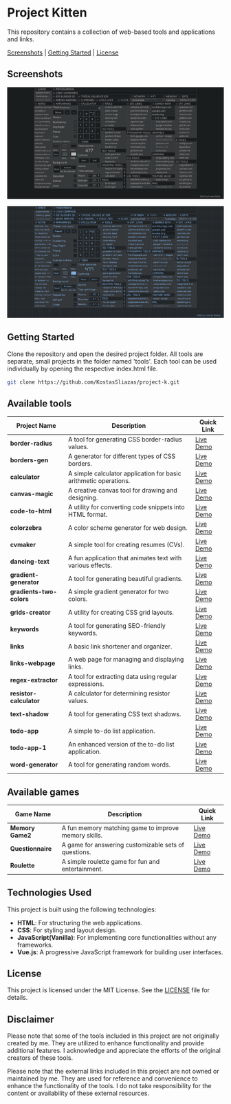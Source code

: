 # Project Kitten
This repository contains a collection of web-based tools and applications and links.

[Screenshots](#screenshots) | [Getting Started](#getting-started) | [License](#license)

## Screenshots
![Project K Screenshot](screenshots1.png)

![Project K Screenshot](screenshots.png)

## Getting Started

Clone the repository and open the desired project folder. All tools are separate, small projects in the folder named 'tools'. Each tool can be used individually by opening the respective index.html file.

```bash
git clone https://github.com/KostasSliazas/project-k.git
```
## Available tools

| Project Name             | Description                                               | Quick Link                  |
|--------------------------|-----------------------------------------------------------|-----------------------------|
| **border-radius**        | A tool for generating CSS border-radius values.           | [Live Demo](https://kostassliazas.github.io/project-k/tools/border-radius)         |
| **borders-gen**          | A generator for different types of CSS borders.           | [Live Demo](https://kostassliazas.github.io/project-k/tools/borders-gen)           |
| **calculator**           | A simple calculator application for basic arithmetic operations. | [Live Demo](https://kostassliazas.github.io/project-k/tools/calculator)         |
| **canvas-magic**         | A creative canvas tool for drawing and designing.         | [Live Demo](https://kostassliazas.github.io/project-k/tools/canvas-magic)         |
| **code-to-html**         | A utility for converting code snippets into HTML format.  | [Live Demo](https://kostassliazas.github.io/project-k/tools/code-to-html)         |
| **colorzebra**           | A color scheme generator for web design.                  | [Live Demo](https://kostassliazas.github.io/project-k/tools/colorzebra)           |
| **cvmaker**              | A simple tool for creating resumes (CVs).                 | [Live Demo](https://kostassliazas.github.io/project-k/tools/cvmaker)              |
| **dancing-text**         | A fun application that animates text with various effects.| [Live Demo](https://kostassliazas.github.io/project-k/tools/dancing-text)         |
| **gradient-generator**   | A tool for generating beautiful gradients.                | [Live Demo](https://kostassliazas.github.io/project-k/tools/gradient-generator)   |
| **gradients-two-colors** | A simple gradient generator for two colors.               | [Live Demo](https://kostassliazas.github.io/project-k/tools/gradients-two-colors) |
| **grids-creator**        | A utility for creating CSS grid layouts.                  | [Live Demo](https://kostassliazas.github.io/project-k/tools/grids-creator)        |
| **keywords**             | A tool for generating SEO-friendly keywords.              | [Live Demo](https://kostassliazas.github.io/project-k/tools/keywords)             |
| **links**                | A basic link shortener and organizer.                     | [Live Demo](https://kostassliazas.github.io/project-k/tools/links)                |
| **links-webpage**        | A web page for managing and displaying links.             | [Live Demo](https://kostassliazas.github.io/project-k/tools/links-webpage)        |
| **regex-extractor**      | A tool for extracting data using regular expressions.     | [Live Demo](https://kostassliazas.github.io/project-k/tools/regex-extractor)      |
| **resistor-calculator**  | A calculator for determining resistor values.             | [Live Demo](https://kostassliazas.github.io/project-k/tools/resistor-calculator)  |
| **text-shadow**          | A tool for generating CSS text shadows.                   | [Live Demo](https://kostassliazas.github.io/project-k/tools/text-shadow)          |
| **todo-app**             | A simple to-do list application.                          | [Live Demo](https://kostassliazas.github.io/project-k/tools/todo-app)             |
| **todo-app-1**           | An enhanced version of the to-do list application.        | [Live Demo](https://kostassliazas.github.io/project-k/tools/todo-app-1)           |
| **word-generator**       | A tool for generating random words.                       | [Live Demo](https://kostassliazas.github.io/project-k/tools/word-generator)       |


## Available games
| Game Name                | Description                                               | Quick Link                  |
|--------------------------|-----------------------------------------------------------|-----------------------------|
| **Memory Game2**         | A fun memory matching game to improve memory skills.       | [Live Demo](https://kostassliazas.github.io/project-k/games/memory-game)       |
| **Questionnaire**        | A game for answering customizable sets of questions.       | [Live Demo](https://kostassliazas.github.io/project-k/games/questionnaire)     |
| **Roulette**             | A simple roulette game for fun and entertainment.          | [Live Demo](https://kostassliazas.github.io/project-k/games/roulette)          |

## Technologies Used

This project is built using the following technologies:

- **HTML**: For structuring the web applications.
- **CSS**: For styling and layout design.
- **JavaScript(Vanilla)**: For implementing core functionalities without any frameworks.
- **Vue.js**: A progressive JavaScript framework for building user interfaces.

## License

This project is licensed under the MIT License. See the [LICENSE](LICENSE) file for details.

## Disclaimer

Please note that some of the tools included in this project are not originally created by me. They are utilized to enhance functionality and provide additional features. I acknowledge and appreciate the efforts of the original creators of these tools.

Please note that the external links included in this project are not owned or maintained by me. They are used for reference and convenience to enhance the functionality of the tools. I do not take responsibility for the content or availability of these external resources.
